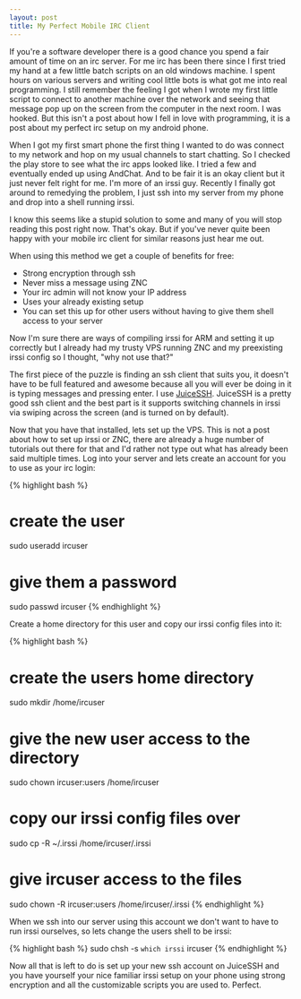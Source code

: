 ```yaml
---
layout: post
title: My Perfect Mobile IRC Client
---
```


If you're a software developer there is a good chance you spend a fair amount of time on an irc server. For me irc has been there since I first tried my hand at a few little batch scripts on an old windows machine. I spent hours on various servers and writing cool little bots is what got me into real programming. I still remember the feeling I got when I wrote my first little script to connect to another machine over the network and seeing that message pop up on the screen from the computer in the next room. I was hooked. But this isn't a post about how I fell in love with programming, it is a post about my perfect irc setup on my android phone.

When I got my first smart phone the first thing I wanted to do was connect to my network and hop on my usual channels to start chatting. So I checked the play store to see what the irc apps looked like. I tried a few and eventually ended up using AndChat. And to be fair it is an okay client but it just never felt right for me. I'm more of an irssi guy. Recently I finally got around to remedying the problem, I just ssh into my server from my phone and drop into a shell running irssi.

I know this seems like a stupid solution to some and many of you will stop reading this post right now. That's okay. But if you've never quite been happy with your mobile irc client for similar reasons just hear me out.

When using this method we get a couple of benefits for free:

* Strong encryption through ssh
* Never miss a message using ZNC
* Your irc admin will not know your IP address
* Uses your already existing setup
* You can set this up for other users without having to give them shell access to your server

Now I'm sure there are ways of compiling irssi for ARM and setting it up correctly but I already had my trusty VPS running ZNC and my preexisting irssi config so I thought, "why not use that?"

The first piece of the puzzle is finding an ssh client that suits you, it doesn't have to be full featured and awesome because all you will ever be doing in it is typing messages and pressing enter. I use [JuiceSSH](https://play.google.com/store/apps/details?id=com.sonelli.juicessh&hl=en). JuiceSSH is a pretty good ssh client and the best part is it supports switching channels in irssi via swiping across the screen (and is turned on by default).

Now that you have that installed, lets set up the VPS. This is not a post about how to set up irssi or ZNC, there are already a huge number of tutorials out there for that and I'd rather not type out what has already been said multiple times. Log into your server and lets create an account for you to use as your irc login:

{% highlight bash %}
# create the user
sudo useradd ircuser
# give them a password
sudo passwd ircuser
{% endhighlight %}

Create a home directory for this user and copy our irssi config files into it:

{% highlight bash %}
# create the users home directory
sudo mkdir /home/ircuser
# give the new user access to the directory
sudo chown ircuser:users /home/ircuser

# copy our irssi config files over
sudo cp -R ~/.irssi /home/ircuser/.irssi
# give ircuser access to the files
sudo chown -R ircuser:users /home/ircuser/.irssi
{% endhighlight %}

When we ssh into our server using this account we don't want to have to run irssi ourselves, so lets change the users shell to be irssi:

{% highlight bash %}
sudo chsh -s `which irssi` ircuser
{% endhighlight %}

Now all that is left to do is set up your new ssh account on JuiceSSH and you have yourself your nice familiar irssi setup on your phone using strong encryption and all the customizable scripts you are used to. Perfect.
